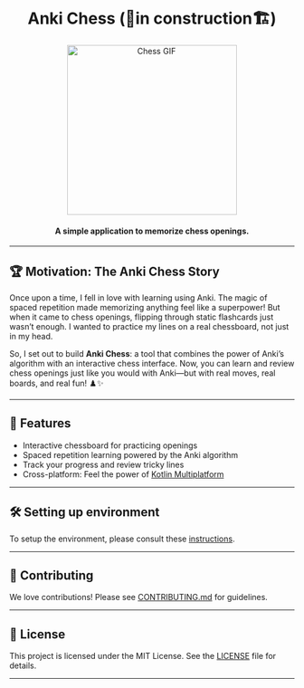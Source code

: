 <h1 align="center">
  <br>
  Anki Chess (🚧in construction🏗️)
  <br>
</h1>

<p align="center">
  <img src="https://media.giphy.com/media/3o7TKtnuHOHHUjR38Y/giphy.gif" width="300" alt="Chess GIF" />
</p>

<h4 align="center">A simple application to memorize chess openings.</h4>

---

## 🏆 Motivation: The Anki Chess Story

Once upon a time, I fell in love with learning using Anki. The magic of spaced repetition made memorizing anything
feel like a superpower! But when it came to chess openings, flipping through static flashcards just wasn’t enough.
I wanted to practice my lines on a real chessboard, not just in my head.

So, I set out to build **Anki Chess**: a tool that combines the power of Anki’s algorithm with an interactive chess
interface. Now, you can learn and review chess openings just like you would with Anki—but with real moves, real
boards, and real fun! ♟️✨

---

## 🚀 Features

- Interactive chessboard for practicing openings
- Spaced repetition learning powered by the Anki algorithm
- Track your progress and review tricky lines
- Cross-platform: Feel the power of [Kotlin Multiplatform](https://www.jetbrains.com/kotlin-multiplatform/)

---

## 🛠️ Setting up environment

To setup the environment, please consult
these [instructions](https://www.jetbrains.com/help/kotlin-multiplatform-dev/compose-multiplatform-setup.html).

---

## 🤝 Contributing

We love contributions! Please see [CONTRIBUTING.md](CONTRIBUTING.md) for guidelines.

---

## 📜 License

This project is licensed under the MIT License. See the [LICENSE](LICENSE) file for details.

---

